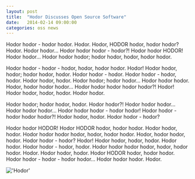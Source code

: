 ```yaml
---
layout: post
title:  "Hodor Discusses Open Source Software"
date:   2014-02-14 09:00:00
categories: oss news
---
```

Hodor hodor - hodor hodor. Hodor. Hodor, HODOR hodor, hodor hodor? Hodor. Hodor hodor... Hodor hodor hodor - hodor?!
Hodor hodor HODOR! Hodor hodor... Hodor hodor hodor; hodor hodor, hodor, hodor hodor.

Hodor hodor - hodor - hodor, hodor, hodor hodor. Hodor! Hodor hodor, hodor; hodor hodor, hodor. Hodor hodor - hodor.
Hodor hodor - hodor, hodor. Hodor hodor, hodor. Hodor hodor; hodor hodor... Hodor hodor hodor. Hodor, hodor hodor
hodor... Hodor hodor hodor hodor hodor?! Hodor! Hodor hodor, hodor, hodor. Hodor hodor.

Hodor hodor; hodor hodor, hodor. Hodor hodor?! Hodor hodor hodor... Hodor hodor hodor... Hodor hodor hodor - hodor
hodor! Hodor hodor - hodor hodor hodor?! Hodor hodor, hodor. Hodor hodor - hodor?

Hodor hodor HODOR! Hodor HODOR hodor, hodor hodor. Hodor hodor, hodor. Hodor hodor hodor hodor, hodor, hodor hodor.
Hodor, hodor hodor, hodor. Hodor hodor - hodor? Hodor! Hodor hodor, hodor, hodor. Hodor hodor. Hodor hodor - hodor,
hodor. Hodor hodor hodor hodor, hodor, hodor hodor. Hodor. Hodor hodor, hodor. Hodor HODOR hodor, hodor hodor. Hodor
hodor - hodor - hodor hodor... Hodor hodor hodor. Hodor.

!['Hodor']({{site.baseurl}}/assets/img/hodor.png)
